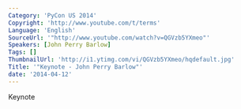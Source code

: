 ```yaml
---
Category: 'PyCon US 2014'
Copyright: 'http://www.youtube.com/t/terms'
Language: 'English'
SourceUrl: '"http://www.youtube.com/watch?v=QGVzb5YXmeo"'
Speakers: [John Perry Barlow]
Tags: []
ThumbnailUrl: 'http://i1.ytimg.com/vi/QGVzb5YXmeo/hqdefault.jpg'
Title: '"Keynote - John Perry Barlow"'
date: '2014-04-12'
---
```

Keynote